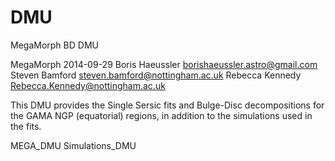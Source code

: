 DMU
===

MegaMorph BD DMU

MegaMorph
2014-09-29
Boris Haeussler <borishaeussler.astro@gmail.com>
Steven Bamford <steven.bamford@nottingham.ac.uk>
Rebecca Kennedy <Rebecca.Kennedy@nottingham.ac.uk>

This DMU provides the Single Sersic fits and Bulge-Disc decompositions for the GAMA NGP (equatorial) regions, in addition to the simulations used in the fits.

MEGA_DMU
Simulations_DMU
